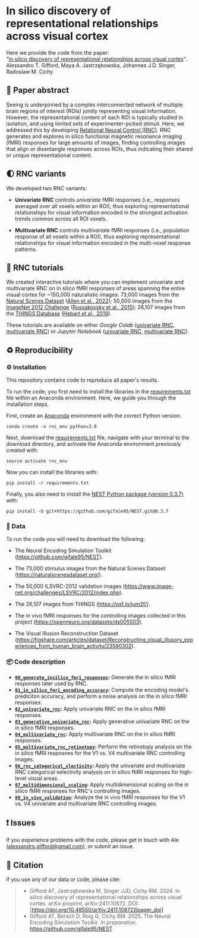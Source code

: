 # In silico discovery of representational relationships across visual cortex

Here we provide the code from the paper:</br>
"[In silico discovery of representational relationships across visual cortex][paper_doi]".</br>
Alessandro T. Gifford, Maya A. Jastrzębowska, Johannes J.D. Singer, Radoslaw M. Cichy



## 📄 Paper abstract

Seeing is underpinned by a complex interconnected network of multiple brain regions of interest (ROIs) jointly representing visual information. However, the representational content of each ROI is typically studied in isolation, and using limited sets of experimenter-picked stimuli. Here, we addressed this by developing [Relational Neural Control (RNC)][rnc_website]. RNC generates and explores in silico functional magnetic resonance imaging (fMRI) responses for large amounts of images, finding controlling images that align or disentangle responses across ROIs, thus indicating their shared or unique representational content.



## 🌓 RNC variants

We developed two RNC variants:

* **Univariate RNC** controls _univariate_ fMRI responses (i.e., responses averaged over all voxels within an ROI), thus exploring representational relationships for visual information encoded in the strongest activation trends common across all ROI voxels.

* **Multivariate RNC** controls _multivariate_ fMRI responses (i.e., population response of all voxels within a ROI), thus exploring representational relationships for visual information encoded in the multi-voxel response patterns.



## 🚀 RNC tutorials

We created interactive tutorials where you can implement univariate and multivariate RNC on in silico fMRI responses of areas spanning the entire visual cortex for ~150,000 naturalistic images: 73,000 images from the [Natural Scenes Dataset][nsd] ([Allen et al., 2022][allen]); 50,000 images from the [ImageNet 2012 Challenge][imagenet] ([Russakovsky et al., 2015][russakovsky]); 26,107 images from the [THINGS Database][things] ([Hebart et al., 2019][hebart]).

These tutorials are available on either _Google Colab_ ([univariate RNC][uni_rnc_colab], [multivariate RNC][multi_rnc_colab]) or _Jupyter Notebook_ ([univariate RNC][uni_rnc_jupyter], [multivariate RNC][multi_rnc_jupyter]).



## ♻️ Reproducibility

### ⚙️ Installation

This repository contains code to reproduce all paper's results.

To run the code, you first need to install the libraries in the [requirements.txt][requirements] file within an Anaconda environment. Here, we guide you through the installation steps.

First, create an [Anaconda][anaconda] environment with the correct Python version:

```shell
conda create -n rnc_env python=3.9
```

Next, download the [requirements.txt][requirements] file, navigate with your terminal to the download directory, and activate the Anaconda environment previously created with:

```shell
source activate rnc_env
```

Now you can install the libraries with:

```shell
pip install -r requirements.txt
```

Finally, you also need to install the [NEST Python package (version 0.3.7)][nest_git] with:

```shell
pip install -U git+https://github.com/gifale95/NEST.git@0.3.7
```


### 🧰 Data

To run the code you will need to download the following:

* The Neural Encoding Simulation Toolkit (https://github.com/gifale95/NEST).

* The 73,000 stimulus images from the Natural Scenes Dataset (https://naturalscenesdataset.org/).

* The 50,000 ILSVRC-2012 validation images (https://www.image-net.org/challenges/LSVRC/2012/index.php).

* The 26,107 images from THINGS (https://osf.io/jum2f/).

* The in vivo fMRI responses for the controlling images collected in this project (https://openneuro.org/datasets/ds005503).

* The Visual Illusion Reconstruction Dataset (https://figshare.com/articles/dataset/Reconstructing_visual_illusory_experiences_from_human_brain_activity/23590302).



### 📦 Code description

* **[`00_generate_insilico_fmri_responses`](https://github.com/gifale95/RNC/tree/main/00_generate_insilico_fmri_responses):** Generate the in silico fMRI responses later used by RNC.
* **[`01_in_silico_fmri_encoding_accuracy`](https://github.com/gifale95/RNC/tree/main/01_in_silico_fmri_encoding_accuracy):** Compute the encoding model's prediciton accuracy, and perform a noise analysis on the in silico fMRI responses.
* **[`02_univariate_rnc`](https://github.com/gifale95/RNC/tree/main/02_univariate_rnc):** Apply univariate RNC on the in silico fMRI responses.
* **[`03_generative_univariate_rnc`](https://github.com/gifale95/RNC/tree/main/03_generative_univariate_rnc):** Apply generative univariate RNC on the in silico fMRI responses.
* **[`04_multivariate_rnc`](https://github.com/gifale95/RNC/tree/main/04_multivariate_rnc):** Apply multivariate RNC on the in silico fMRI responses.
* **[`05_multivariate_rnc_retinotopy`](https://github.com/gifale95/RNC/tree/main/05_multivariate_rnc_retinotopy):** Perform the retinotopy analysis on the in silico fMRI resposnes for the V1 vs. V4 multivariate RNC controlling images.
* **[`06_rnc_categorical_slectivity`](https://github.com/gifale95/RNC/tree/main/06_rnc_categorical_slectivity):** Apply the univariate and multivariate RNC categorical selectivity analysis on in silico fMRI responses for high-level visual areas.
* **[`07_multidimensional_scaling`](https://github.com/gifale95/RNC/tree/main/07_multidimensional_scaling):** Apply multidimensional scaling on the in silico fMRI responses for RNC's controlling images.
* **[`08_in_vivo_validation`](https://github.com/gifale95/RNC/tree/main/08_in_vivo_validation):** Analyze the in vivo fMRI responses for the V1 vs. V4 univariate and multivariate RNC controlling images.



## ❗ Issues

If you experience problems with the code, please get in touch with Ale (alessandro.gifford@gmail.com), or submit an issue.



## 📜 Citation
If you use any of our data or code, please cite:

> * Gifford AT, Jastrzębowska M, Singer JJD, Cichy RM. 2024. In silico discovery of representational relationships across visual cortex. _arXiv preprint_, arXiv:2411.10872. DOI: [https://doi.org/10.48550/arXiv.2411.10872][paper_doi]
> * Gifford AT, Bersch D, Roig G, Cichy RM. 2025. The Neural Encoding Simulation Toolkit. _In preparation_. https://github.com/gifale95/NEST



[paper_doi]: https://doi.org/10.48550/arXiv.2411.10872
[rnc_website]: https://www.alegifford.com/projects/rnc/
[nsd]: https://naturalscenesdataset.org/
[allen]: https://www.nature.com/articles/s41593-021-00962-x
[nest_website]: https://www.alegifford.com/projects/nest/
[imagenet]: https://www.image-net.org/challenges/LSVRC/2012/index.php
[russakovsky]: https://link.springer.com/article/10.1007/s11263-015-0816-y
[things]: https://things-initiative.org/
[hebart]: https://journals.plos.org/plosone/article?id=10.1371/journal.pone.0223792
[uni_rnc_colab]: https://colab.research.google.com/drive/1QpMSlvKZMLrDNeESdch6AlQ3qKsM1isO?usp=sharing
[multi_rnc_colab]: https://colab.research.google.com/drive/1bEKCzkjNfM-jzxRj-JX2zxB17XBouw23?usp=sharing
[uni_rnc_jupyter]: https://github.com/gifale95/RNC/blob/main/tutorials/univariate_rnc_tutorial.ipynb
[multi_rnc_jupyter]: https://github.com/gifale95/RNC/blob/main/tutorials/multivariate_rnc_tutorial.ipynb
[requirements]: https://github.com/gifale95/RNC/blob/main/requirements.txt
[anaconda]: https://docs.conda.io/projects/conda/en/latest/user-guide/tasks/manage-environments.html
[nest_git]: https://github.com/gifale95/NEST
